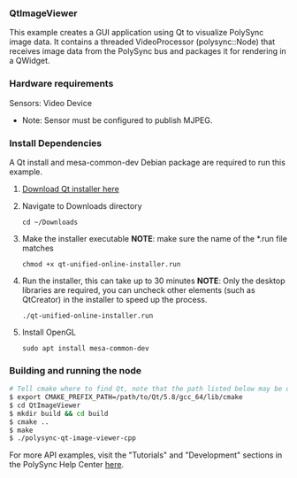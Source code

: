 ### QtImageViewer

This example creates a GUI application using Qt to visualize PolySync image data.
It contains a threaded VideoProcessor (polysync::Node) that receives image data from the PolySync
bus and packages it for rendering in a QWidget.

### Hardware requirements

Sensors: Video Device

* Note: Sensor must be configured to publish MJPEG.
 
### Install Dependencies

A Qt install and mesa-common-dev Debian package are required to run this example.

1. [Download Qt installer here](http://www.qt.io/download/)

2. Navigate to Downloads directory

    `cd ~/Downloads`

3. Make the installer executable **NOTE**: make sure the name of the *.run file matches

    `chmod +x qt-unified-online-installer.run`

4. Run the installer, this can take up to 30 minutes **NOTE**: Only the desktop libraries are required, you can uncheck other elements (such as QtCreator) in the installer to speed up the process.

    `./qt-unified-online-installer.run`

5. Install OpenGL

    `sudo apt install mesa-common-dev`


### Building and running the node

```bash
# Tell cmake where to find Qt, note that the path listed below may be different (your version may not be 5.8)
$ export CMAKE_PREFIX_PATH=/path/to/Qt/5.8/gcc_64/lib/cmake
$ cd QtImageViewer 
$ mkdir build && cd build
$ cmake ..
$ make
$ ./polysync-qt-image-viewer-cpp
```

For more API examples, visit the "Tutorials" and "Development" sections in the PolySync Help Center [here](https://help.polysync.io/articles/).




